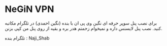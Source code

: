 # NeGiN VPN

برای نصب پنل سوپر حرفه ای نگین وی پی ان با بنده (نگین احمدی) در تلگرام مکاتبه کنید.
نصب پنل لایسنس داره و نمیخوام زحمتم هدر بره و بقیه از روی پنل من کپی بزنن. 

تلگرام بنده : Naji_Shab
